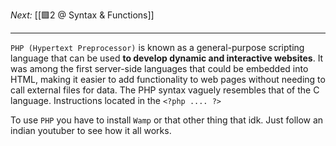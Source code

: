 _Next:_ [[🟩2 @ Syntax & Functions]]

---

`PHP (Hypertext Preprocessor)` is known as a general-purpose scripting language that can be used **to develop dynamic and interactive websites**. It was among the first server-side languages that could be embedded into HTML, making it easier to add functionality to web pages without needing to call external files for data.
The PHP syntax vaguely resembles that of the C language. Instructions located in the `<?php .... ?>`

To use `PHP` you have to install `Wamp` or that other thing that idk. Just follow an indian youtuber to see how it all works.
